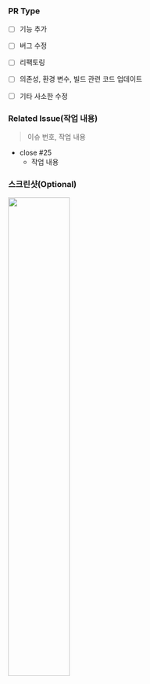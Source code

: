 ### PR Type

- [ ]  기능 추가 
- [ ]  버그 수정 
- [ ]  리팩토링
- [ ]  의존성, 환경 변수, 빌드 관련 코드 업데이트 
- [ ]  기타 사소한 수정 
 

### Related Issue(작업 내용)

> 이슈 번호, 작업 내용
> 
- close #25
    - 작업 내용

### 스크린샷(Optional)
<img src="이미지 주소" width="50%" height="50%"/>
